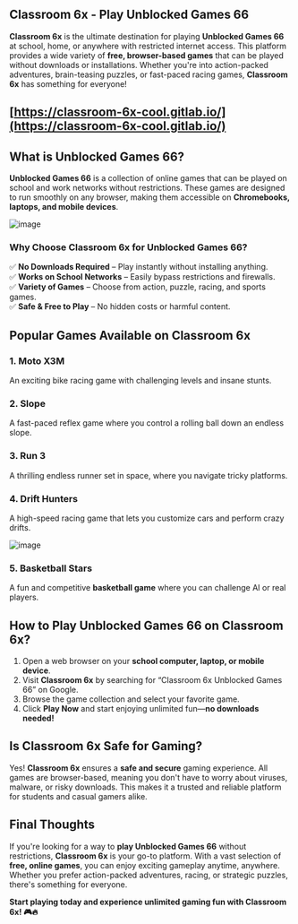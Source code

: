 ## **Classroom 6x - Play Unblocked Games 66**  

**Classroom 6x** is the ultimate destination for playing **Unblocked Games 66** at school, home, or anywhere with restricted internet access. This platform provides a wide variety of **free, browser-based games** that can be played without downloads or installations. Whether you're into action-packed adventures, brain-teasing puzzles, or fast-paced racing games, **Classroom 6x** has something for everyone!  

## [https://classroom-6x-cool.gitlab.io/](https://classroom-6x-cool.gitlab.io/)

## **What is Unblocked Games 66?**  

**Unblocked Games 66** is a collection of online games that can be played on school and work networks without restrictions. These games are designed to run smoothly on any browser, making them accessible on **Chromebooks, laptops, and mobile devices**.  

![image](https://github.com/user-attachments/assets/1a8083f6-5e5e-4e94-82ba-032a6f6ccf95)


### **Why Choose Classroom 6x for Unblocked Games 66?**  

✅ **No Downloads Required** – Play instantly without installing anything.  
✅ **Works on School Networks** – Easily bypass restrictions and firewalls.  
✅ **Variety of Games** – Choose from action, puzzle, racing, and sports games.  
✅ **Safe & Free to Play** – No hidden costs or harmful content.  

## **Popular Games Available on Classroom 6x**  

### **1. Moto X3M**  
An exciting bike racing game with challenging levels and insane stunts.  

### **2. Slope**  
A fast-paced reflex game where you control a rolling ball down an endless slope.  

### **3. Run 3**  
A thrilling endless runner set in space, where you navigate tricky platforms.  

### **4. Drift Hunters**  
A high-speed racing game that lets you customize cars and perform crazy drifts.  

![image](https://github.com/user-attachments/assets/5d96338a-e669-437d-808d-38f6ba90ed12)


### **5. Basketball Stars**  
A fun and competitive **basketball game** where you can challenge AI or real players.  

## **How to Play Unblocked Games 66 on Classroom 6x?**  

1. Open a web browser on your **school computer, laptop, or mobile device**.  
2. Visit **Classroom 6x** by searching for “Classroom 6x Unblocked Games 66” on Google.  
3. Browse the game collection and select your favorite game.  
4. Click **Play Now** and start enjoying unlimited fun—**no downloads needed!**  

## **Is Classroom 6x Safe for Gaming?**  

Yes! **Classroom 6x** ensures a **safe and secure** gaming experience. All games are browser-based, meaning you don't have to worry about viruses, malware, or risky downloads. This makes it a trusted and reliable platform for students and casual gamers alike.  

## **Final Thoughts**  

If you're looking for a way to **play Unblocked Games 66** without restrictions, **Classroom 6x** is your go-to platform. With a vast selection of **free, online games**, you can enjoy exciting gameplay anytime, anywhere. Whether you prefer action-packed adventures, racing, or strategic puzzles, there's something for everyone.  

**Start playing today and experience unlimited gaming fun with Classroom 6x! 🎮🔥**
